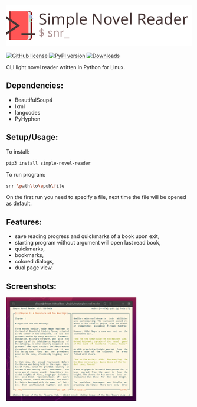 <img src="https://raw.githubusercontent.com/gzygmanski/simple-novel-reader/0.9.x/images/snr_h.svg">

[![GitHub license](https://img.shields.io/github/license/gzygmanski/simple-novel-reader)](https://github.com/gzygmanski/simple-novel-reader/blob/master/LICENSE)
[![PyPI version](https://badge.fury.io/py/simple-novel-reader.svg)](https://badge.fury.io/py/simple-novel-reader)
[![Downloads](https://pepy.tech/badge/simple-novel-reader)](https://pepy.tech/project/simple-novel-reader)

CLI light novel reader written in Python for Linux.

## Dependencies:
* BeautifulSoup4
* lxml
* langcodes
* PyHyphen

## Setup/Usage:
To install:
```bash
pip3 install simple-novel-reader
```
To run program:
```bash
snr \path\to\epub\file
```
On the first run you need to specify a file, next time the file will be opened as default.

## Features:
* save reading progress and quickmarks of a book upon exit,
* starting program without argument will open last read book,
* quickmarks,
* bookmarks,
* colored dialogs,
* dual page view.

## Screenshots:
<img src="https://raw.githubusercontent.com/gzygmanski/simple-novel-reader/0.9.x/images/screen.png" width="70%">
